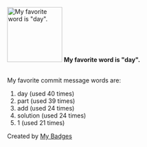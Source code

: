 <img src="https://my-badges.github.io/my-badges/favorite-word.png" alt="My favorite word is &quot;day&quot;." title="My favorite word is &quot;day&quot;." width="128">
<strong>My favorite word is &quot;day&quot;.</strong>
<br><br>

My favorite commit message words are:

1. day (used 40 times)
2. part (used 39 times)
3. add (used 24 times)
4. solution (used 24 times)
5. 1 (used 21 times)


Created by <a href="https://github.com/my-badges/my-badges">My Badges</a>